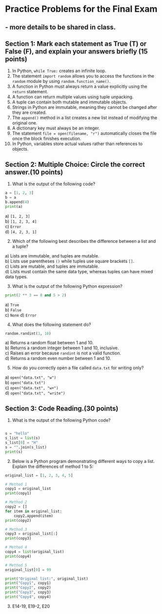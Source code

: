 # Practice Problems for the Final Exam 
## - more details to be shared in class.

## Section 1: Mark each statement as True (T) or False (F), and explain your answers briefly (15 points)

1. In Python, `while True:` creates an infinite loop.
2. The statement `import random` allows you to access the functions in the `random` module by using `random.function_name()`.
3. A function in Python must always return a value explicitly using the `return` statement.
4. A function can return multiple values using tuple unpacking.
5. A tuple can contain both mutable and immutable objects.
6. Strings in Python are immutable, meaning they cannot be changed after they are created.
7. The `append()` method in a list creates a new list instead of modifying the original one.
8. A dictionary key must always be an integer.
9. The statement `file = open(filename, "r")` automatically closes the file once the block finishes execution.
10. In Python, variables store actual values rather than references to objects.

## Section 2: Multiple Choice: Circle the correct answer.(10 points)
1. What is the output of the following code?
 ```python
 a = [1, 2, 3]
 b = a
 b.append(4)
 print(a)

 ```
  a) `[1, 2, 3]`  
  b) `[1, 2, 3, 4]`  
  c) `Error`  
  d) `[4, 2, 3, 1]`
  
2. Which of the following best describes the difference between a list and a tuple?

a) Lists are immutable, and tuples are mutable.  
b) Lists use parentheses `()` while tuples use square brackets `[]`.  
c) Lists are mutable, and tuples are immutable.  
d) Lists must contain the same data type, whereas tuples can have mixed data types.

3. What is the output of the following Python expression?
 ```python
print(2 ** 3 == 8 and 5 > 2)
```
 a) `True`  
 b) `False`  
 c) `None` 
 d) `Error`

4. What does the following statement do?
 ```python
 random.randint(1, 10)
 ```
 a) Returns a random float between 1 and 10.  
 b) Returns a random integer between 1 and 10, inclusive.  
 c) Raises an error because `randint` is not a valid function.  
 d) Returns a random even number between 1 and 10.  


5. How do you correctly open a file called `data.txt` for writing only?
   
 a) `open("data.txt", "w")`  
 b) `open("data.txt")`  
 c) `open("data.txt", "w+")`  
 d) `open("data.txt", "write")`  

## Section 3: Code Reading.(30 points)
1. What is the output of the following Python code?

 ```python

 s = "hello"
 s_list = list(s)  
 s_list[0] = "H"   
 s = "".join(s_list)  
 print(s) 

 ```

2. Below is a Python program demonstrating different ways to copy a list. Explain the differences of method 1 to 5:
```python
original_list = [1, 2, 3, 4, 5]

# Method 1
copy1 = original_list
print(copy1)

# Method 2
copy2 = []
for item in original_list:
    copy2.append(item)
print(copy2)

# Method 3
copy3 = original_list[:]
print(copy3)

# Method 4
copy4 = list(original_list)
print(copy4)

# Method 5
original_list[0] = 99

print("Original list:", original_list)
print("Copy1", copy1)
print("Copy2", copy2)
print("Copy3", copy3)
print("Copy4", copy4) 
 ```

3. E14-19, E19-2, E20


 






